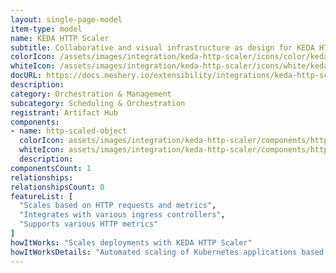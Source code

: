```yaml
---
layout: single-page-model
item-type: model
name: KEDA HTTP Scaler
subtitle: Collaborative and visual infrastructure as design for KEDA HTTP Scaler
colorIcon: /assets/images/integration/keda-http-scaler/icons/color/keda-http-scaler-color.svg
whiteIcon: /assets/images/integration/keda-http-scaler/icons/white/keda-http-scaler-white.svg
docURL: https://docs.meshery.io/extensibility/integrations/keda-http-scaler
description: 
category: Orchestration & Management
subcategory: Scheduling & Orchestration
registrant: Artifact Hub
components: 
- name: http-scaled-object
  colorIcon: assets/images/integration/keda-http-scaler/components/http-scaled-object/icons/color/http-scaled-object-color.svg
  whiteIcon: assets/images/integration/keda-http-scaler/components/http-scaled-object/icons/white/http-scaled-object-white.svg
  description: 
componentsCount: 1
relationships: 
relationshipsCount: 0
featureList: [
  "Scales based on HTTP requests and metrics",
  "Integrates with various ingress controllers",
  "Supports various HTTP metrics"
]
howItWorks: "Scales deployments with KEDA HTTP Scaler"
howItWorksDetails: "Automated scaling of Kubernetes applications based on HTTP traffic"
---
```

